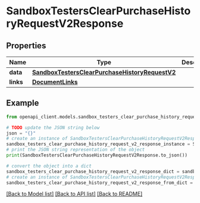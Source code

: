 # SandboxTestersClearPurchaseHistoryRequestV2Response


## Properties

Name | Type | Description | Notes
------------ | ------------- | ------------- | -------------
**data** | [**SandboxTestersClearPurchaseHistoryRequestV2**](SandboxTestersClearPurchaseHistoryRequestV2.md) |  | 
**links** | [**DocumentLinks**](DocumentLinks.md) |  | 

## Example

```python
from openapi_client.models.sandbox_testers_clear_purchase_history_request_v2_response import SandboxTestersClearPurchaseHistoryRequestV2Response

# TODO update the JSON string below
json = "{}"
# create an instance of SandboxTestersClearPurchaseHistoryRequestV2Response from a JSON string
sandbox_testers_clear_purchase_history_request_v2_response_instance = SandboxTestersClearPurchaseHistoryRequestV2Response.from_json(json)
# print the JSON string representation of the object
print(SandboxTestersClearPurchaseHistoryRequestV2Response.to_json())

# convert the object into a dict
sandbox_testers_clear_purchase_history_request_v2_response_dict = sandbox_testers_clear_purchase_history_request_v2_response_instance.to_dict()
# create an instance of SandboxTestersClearPurchaseHistoryRequestV2Response from a dict
sandbox_testers_clear_purchase_history_request_v2_response_from_dict = SandboxTestersClearPurchaseHistoryRequestV2Response.from_dict(sandbox_testers_clear_purchase_history_request_v2_response_dict)
```
[[Back to Model list]](../README.md#documentation-for-models) [[Back to API list]](../README.md#documentation-for-api-endpoints) [[Back to README]](../README.md)


